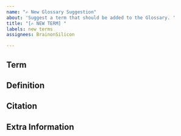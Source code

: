 ```yaml
---
name: "✍️ New Glossary Suggestion"
about: 'Suggest a term that should be added to the Glossary. '
title: "[✍️ NEW TERM] "
labels: new terms
assignees: BrainonSilicon

---
```


Term
---
<!-- Write the term that you are suggesting to the Glossary in the space below. Also add it to the title section above this text box. -->


Definition
---
<!-- Provide the definition(s) of that term here. **Or** give an example sentence that includes the new term. -->

Citation
---
<!-- Add the citation information for the definition (i.e. where did you find the definition for the term, did you come up with the definition and want to be cited for publication, are there conflicting definitions?) -->

Extra Information
---
<!-- Add more information about where the term should be in the Glossary, is it a medical term, or one relating just to AI and Data Science?) You can add "tags" to the terms separated by commas (for example: medicine, health, biology) or describe where you think it should go in the Glossary. -->
